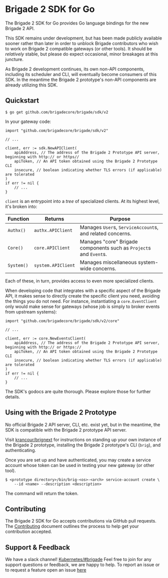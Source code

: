 # Brigade 2 SDK for Go

The Brigade 2 SDK for Go provides Go language bindings for the new Brigade 2
API.

This SDK remains under development, but has been made publicly available sooner
rather than later in order to unblock Brigade contributors who wish to work on
Brigade 2 compatible gateways (or other tools). It should be _relatively_
stable, but please do expect occasional, minor breakages at this juncture.

As Brigade 2 development continues, its own non-API components, including its
scheduler and CLI, will eventually become consumers of this SDK. In the meantime
the Brigade 2 prototype's non-API components are already utilizing this SDK.

## Quickstart

```console
$ go get github.com/brigadecore/brigade/sdk/v2
```

In your gateway code:

```golang
import "github.com/brigadecore/brigade/sdk/v2"

// ...

client, err := sdk.NewAPIClient(
	apiAddress, // The address of the Brigade 2 Prototype API server, beginning with http:// or https//
	apiToken, // An API token obtained using the Brigade 2 Prototype CLI
	insecure, // boolean indicating whether TLS errors (if applicable) are tolerated
)
if err != nil {
	// ...
}
```

`client` is an entrypoint into a _tree_ of specialized clients. At its highest
level, it's broken into:

| Function | Returns | Purpose |
|----------|---------|---------|
| `Authx()`| `authx.APIClient` | Manages `User`s, `ServiceAccount`s, and related concerns. |
| `Core()` | `core.APIClient` | Manages "core" Brigade components such as `Project`s and `Event`s. |
| `System()` | `system.APIClient` | Manages miscellaneous system-wide concerns. |

Each of these, in turn, provides access to even more specialized clients.

When developing code that integrates with a specific aspect of the Brigade API,
it makes sense to directly create the specific client you need, avoiding the
things you do not need. For instance, instantiating a `core.EventClient` only
would make sense for gateways (whose job is simply to broker events from
upstream systems):

```golang
import "github.com/brigadecore/brigade/sdk/v2/core"

// ...

client, err := core.NewEventsClient(
	apiAddress, // The address of the Brigade 2 Prototype API server, beginning with http:// or https://
	apiToken, // An API token obtained using the Brigade 2 Prototype CLI
	insecure, // boolean indicating whether TLS errors (if applicable) are tolerated
)
if err != nil {
	// ...
}
```

The SDK's godocs are quite thorough. Please explore those for further details.

## Using with the Brigade 2 Prototype

No official Brigade 2 API server, CLI, etc. exist yet, but in the meantime, the
SDK is compatible with the Brigade 2 prototype API server.

Visit [krancour/brignext](https://github.com/krancour/brignext) for instructions
on standing up your own instance of the Brigade 2 prototype, installing the
Brigade 2 prototype's CLI (`brig`), and authenticating.

Once you are set up and have authenticated, you may create a service account
whose token can be used in testing your new gateway (or other tool).

```console
$ <prototype directory>/bin/brig-<os>-<arch> service-account create \
    --id <name> --description <description>
```

The command will return the token.

## Contributing

The Brigade 2 SDK for Go accepts contributions via GitHub pull requests. The
[Contributing](../../CONTRIBUTING.md) document outlines the process to help get
your contribution accepted.

## Support & Feedback

We have a slack channel!
[Kubernetes/#brigade](https://kubernetes.slack.com/messages/C87MF1RFD) Feel free
to join for any support questions or feedback, we are happy to help. To report
an issue or to request a feature open an issue
[here](https://github.com/brigadecore/brigade/issues)
